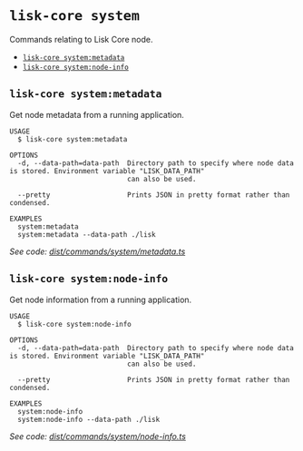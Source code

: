 `lisk-core system`
==================

Commands relating to Lisk Core node.

* [`lisk-core system:metadata`](#lisk-core-systemmetadata)
* [`lisk-core system:node-info`](#lisk-core-systemnode-info)

## `lisk-core system:metadata`

Get node metadata from a running application.

```
USAGE
  $ lisk-core system:metadata

OPTIONS
  -d, --data-path=data-path  Directory path to specify where node data is stored. Environment variable "LISK_DATA_PATH"
                             can also be used.

  --pretty                   Prints JSON in pretty format rather than condensed.

EXAMPLES
  system:metadata
  system:metadata --data-path ./lisk
```

_See code: [dist/commands/system/metadata.ts](https://github.com/LiskHQ/lisk-core/blob/v4.0.5/dist/commands/system/metadata.ts)_

## `lisk-core system:node-info`

Get node information from a running application.

```
USAGE
  $ lisk-core system:node-info

OPTIONS
  -d, --data-path=data-path  Directory path to specify where node data is stored. Environment variable "LISK_DATA_PATH"
                             can also be used.

  --pretty                   Prints JSON in pretty format rather than condensed.

EXAMPLES
  system:node-info
  system:node-info --data-path ./lisk
```

_See code: [dist/commands/system/node-info.ts](https://github.com/LiskHQ/lisk-core/blob/v4.0.5/dist/commands/system/node-info.ts)_
